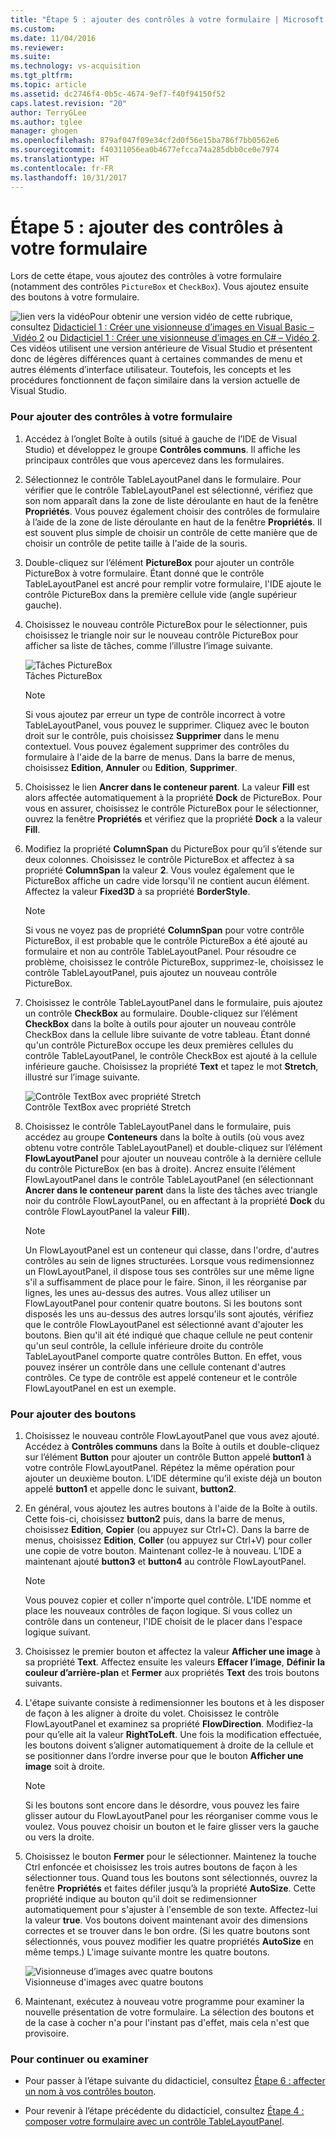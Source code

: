 ```yaml
---
title: "Étape 5 : ajouter des contrôles à votre formulaire | Microsoft Docs"
ms.custom: 
ms.date: 11/04/2016
ms.reviewer: 
ms.suite: 
ms.technology: vs-acquisition
ms.tgt_pltfrm: 
ms.topic: article
ms.assetid: dc2746f4-0b5c-4674-9ef7-f40f94150f52
caps.latest.revision: "20"
author: TerryGLee
ms.author: tglee
manager: ghogen
ms.openlocfilehash: 879af047f09e34cf2d0f56e15ba786f7bb0562e6
ms.sourcegitcommit: f40311056ea0b4677efcca74a285dbb0ce0e7974
ms.translationtype: HT
ms.contentlocale: fr-FR
ms.lasthandoff: 10/31/2017
---
```

# <a name="step-5-add-controls-to-your-form"></a>Étape 5 : ajouter des contrôles à votre formulaire
Lors de cette étape, vous ajoutez des contrôles à votre formulaire (notamment des contrôles `PictureBox` et `CheckBox`). Vous ajoutez ensuite des boutons à votre formulaire.  
  
 ![lien vers la vidéo](../data-tools/media/playvideo.gif "PlayVideo")Pour obtenir une version vidéo de cette rubrique, consultez [Didacticiel 1 : Créer une visionneuse d’images en Visual Basic – Vidéo 2](http://go.microsoft.com/fwlink/?LinkId=205211) ou [Didacticiel 1 : Créer une visionneuse d’images en C# – Vidéo 2](http://go.microsoft.com/fwlink/?LinkId=205200). Ces vidéos utilisent une version antérieure de Visual Studio et présentent donc de légères différences quant à certaines commandes de menu et autres éléments d’interface utilisateur. Toutefois, les concepts et les procédures fonctionnent de façon similaire dans la version actuelle de Visual Studio.  
  
### <a name="to-add-controls-to-your-form"></a>Pour ajouter des contrôles à votre formulaire  
  
1.  Accédez à l’onglet Boîte à outils (situé à gauche de l’IDE de Visual Studio) et développez le groupe **Contrôles communs**. Il affiche les principaux contrôles que vous apercevez dans les formulaires.  
  
2.  Sélectionnez le contrôle TableLayoutPanel dans le formulaire. Pour vérifier que le contrôle TableLayoutPanel est sélectionné, vérifiez que son nom apparaît dans la zone de liste déroulante en haut de la fenêtre **Propriétés**. Vous pouvez également choisir des contrôles de formulaire à l’aide de la zone de liste déroulante en haut de la fenêtre **Propriétés**. Il est souvent plus simple de choisir un contrôle de cette manière que de choisir un contrôle de petite taille à l'aide de la souris.  
  
3.  Double-cliquez sur l’élément **PictureBox** pour ajouter un contrôle PictureBox à votre formulaire. Étant donné que le contrôle TableLayoutPanel est ancré pour remplir votre formulaire, l'IDE ajoute le contrôle PictureBox dans la première cellule vide (angle supérieur gauche).  
  
4.  Choisissez le nouveau contrôle PictureBox pour le sélectionner, puis choisissez le triangle noir sur le nouveau contrôle PictureBox pour afficher sa liste de tâches, comme l’illustre l’image suivante.  
  
     ![Tâches PictureBox](../ide/media/express_pictureboxtasks.png "Express_PictureBoxTasks")  
Tâches PictureBox  
  
    > [!NOTE]
    >  Si vous ajoutez par erreur un type de contrôle incorrect à votre TableLayoutPanel, vous pouvez le supprimer. Cliquez avec le bouton droit sur le contrôle, puis choisissez **Supprimer** dans le menu contextuel. Vous pouvez également supprimer des contrôles du formulaire à l'aide de la barre de menus. Dans la barre de menus, choisissez **Edition**, **Annuler** ou **Edition**, **Supprimer**.  
  
5.  Choisissez le lien **Ancrer dans le conteneur parent**. La valeur **Fill** est alors affectée automatiquement à la propriété **Dock** de PictureBox. Pour vous en assurer, choisissez le contrôle PictureBox pour le sélectionner, ouvrez la fenêtre **Propriétés** et vérifiez que la propriété **Dock** a la valeur **Fill**.  
  
6.  Modifiez la propriété **ColumnSpan** du PictureBox pour qu’il s’étende sur deux colonnes. Choisissez le contrôle PictureBox et affectez à sa propriété **ColumnSpan** la valeur **2**. Vous voulez également que le PictureBox affiche un cadre vide lorsqu'il ne contient aucun élément. Affectez la valeur **Fixed3D** à sa propriété **BorderStyle**.  
  
    > [!NOTE]
    >  Si vous ne voyez pas de propriété **ColumnSpan** pour votre contrôle PictureBox, il est probable que le contrôle PictureBox a été ajouté au formulaire et non au contrôle TableLayoutPanel. Pour résoudre ce problème, choisissez le contrôle PictureBox, supprimez-le, choisissez le contrôle TableLayoutPanel, puis ajoutez un nouveau contrôle PictureBox.  
  
7.  Choisissez le contrôle TableLayoutPanel dans le formulaire, puis ajoutez un contrôle **CheckBox** au formulaire. Double-cliquez sur l’élément **CheckBox** dans la boîte à outils pour ajouter un nouveau contrôle CheckBox dans la cellule libre suivante de votre tableau. Étant donné qu'un contrôle PictureBox occupe les deux premières cellules du contrôle TableLayoutPanel, le contrôle CheckBox est ajouté à la cellule inférieure gauche. Choisissez la propriété **Text** et tapez le mot **Stretch**, illustré sur l’image suivante.  
  
     ![Contrôle TextBox avec propriété Stretch](../ide/media/express_pictureviewercheckbox.png "Express_PictureViewerCheckbox")  
Contrôle TextBox avec propriété Stretch  
  
8.  Choisissez le contrôle TableLayoutPanel dans le formulaire, puis accédez au groupe **Conteneurs** dans la boîte à outils (où vous avez obtenu votre contrôle TableLayoutPanel) et double-cliquez sur l’élément **FlowLayoutPanel** pour ajouter un nouveau contrôle à la dernière cellule du contrôle PictureBox (en bas à droite). Ancrez ensuite l’élément FlowLayoutPanel dans le contrôle TableLayoutPanel (en sélectionnant **Ancrer dans le conteneur parent** dans la liste des tâches avec triangle noir du contrôle FlowLayoutPanel, ou en affectant à la propriété **Dock** du contrôle FlowLayoutPanel la valeur **Fill**).  
  
    > [!NOTE]
    >  Un FlowLayoutPanel est un conteneur qui classe, dans l'ordre, d'autres contrôles au sein de lignes structurées. Lorsque vous redimensionnez un FlowLayoutPanel, il dispose tous ses contrôles sur une même ligne s'il a suffisamment de place pour le faire. Sinon, il les réorganise par lignes, les unes au-dessus des autres. Vous allez utiliser un FlowLayoutPanel pour contenir quatre boutons. Si les boutons sont disposés les uns au-dessus des autres lorsqu'ils sont ajoutés, vérifiez que le contrôle FlowLayoutPanel est sélectionné avant d'ajouter les boutons. Bien qu'il ait été indiqué que chaque cellule ne peut contenir qu'un seul contrôle, la cellule inférieure droite du contrôle TableLayoutPanel comporte quatre contrôles Button. En effet, vous pouvez insérer un contrôle dans une cellule contenant d'autres contrôles. Ce type de contrôle est appelé conteneur et le contrôle FlowLayoutPanel en est un exemple.  
  
### <a name="to-add-buttons"></a>Pour ajouter des boutons  
  
1.  Choisissez le nouveau contrôle FlowLayoutPanel que vous avez ajouté. Accédez à **Contrôles communs** dans la Boîte à outils et double-cliquez sur l’élément **Button** pour ajouter un contrôle Button appelé **button1** à votre contrôle FlowLayoutPanel. Répétez la même opération pour ajouter un deuxième bouton. L’IDE détermine qu’il existe déjà un bouton appelé **button1** et appelle donc le suivant, **button2**.  
  
2.  En général, vous ajoutez les autres boutons à l'aide de la Boîte à outils. Cette fois-ci, choisissez **button2** puis, dans la barre de menus, choisissez **Edition**, **Copier** (ou appuyez sur Ctrl+C). Dans la barre de menus, choisissez **Edition**, **Coller** (ou appuyez sur Ctrl+V) pour coller une copie de votre bouton. Maintenant collez-le à nouveau. L’IDE a maintenant ajouté **button3** et **button4** au contrôle FlowLayoutPanel.  
  
    > [!NOTE]
    >  Vous pouvez copier et coller n'importe quel contrôle. L'IDE nomme et place les nouveaux contrôles de façon logique. Si vous collez un contrôle dans un conteneur, l'IDE choisit de le placer dans l'espace logique suivant.  
  
3.  Choisissez le premier bouton et affectez la valeur **Afficher une image** à sa propriété **Text**. Affectez ensuite les valeurs **Effacer l’image**, **Définir la couleur d’arrière-plan** et **Fermer** aux propriétés **Text** des trois boutons suivants.  
  
4.  L'étape suivante consiste à redimensionner les boutons et à les disposer de façon à les aligner à droite du volet. Choisissez le contrôle FlowLayoutPanel et examinez sa propriété **FlowDirection**. Modifiez-la pour qu’elle ait la valeur **RightToLeft**. Une fois la modification effectuée, les boutons doivent s’aligner automatiquement à droite de la cellule et se positionner dans l’ordre inverse pour que le bouton **Afficher une image** soit à droite.  
  
    > [!NOTE]
    >  Si les boutons sont encore dans le désordre, vous pouvez les faire glisser autour du FlowLayoutPanel pour les réorganiser comme vous le voulez. Vous pouvez choisir un bouton et le faire glisser vers la gauche ou vers la droite.  
  
5.  Choisissez le bouton **Fermer** pour le sélectionner. Maintenez la touche Ctrl enfoncée et choisissez les trois autres boutons de façon à les sélectionner tous. Quand tous les boutons sont sélectionnés, ouvrez la fenêtre **Propriétés** et faites défiler jusqu’à la propriété **AutoSize**. Cette propriété indique au bouton qu'il doit se redimensionner automatiquement pour s'ajuster à l'ensemble de son texte. Affectez-lui la valeur **true**. Vos boutons doivent maintenant avoir des dimensions correctes et se trouver dans le bon ordre. (Si les quatre boutons sont sélectionnés, vous pouvez modifier les quatre propriétés **AutoSize** en même temps.) L'image suivante montre les quatre boutons.  
  
     ![Visionneuse d’images avec quatre boutons](../ide/media/express_autosize.png "Express_AutoSize")  
Visionneuse d'images avec quatre boutons  
  
6.  Maintenant, exécutez à nouveau votre programme pour examiner la nouvelle présentation de votre formulaire. La sélection des boutons et de la case à cocher n'a pour l'instant pas d'effet, mais cela n'est que provisoire.  
  
### <a name="to-continue-or-review"></a>Pour continuer ou examiner  
  
-   Pour passer à l’étape suivante du didacticiel, consultez [Étape 6 : affecter un nom à vos contrôles bouton](../ide/step-6-name-your-button-controls.md).  
  
-   Pour revenir à l’étape précédente du didacticiel, consultez [Étape 4 : composer votre formulaire avec un contrôle TableLayoutPanel](../ide/step-4-lay-out-your-form-with-a-tablelayoutpanel-control.md).